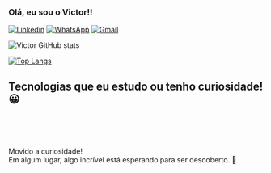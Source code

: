 ### Olá, eu sou o Victor!!

[![Linkedin](	https://img.shields.io/badge/LinkedIn-0077B5?style=for-the-badge&logo=linkedin&logoColor=white)](https://www.linkedin.com/in/victor-hugo-41b1a3184/)
[![WhatsApp](	https://img.shields.io/badge/WhatsApp-25D366?style=for-the-badge&logo=whatsapp&logoColor=white)](https://wa.me/5511995774213)
[![Gmail](https://img.shields.io/badge/Gmail-D14836?style=for-the-badge&logo=gmail&logoColor=white)](https://hugov6167@gmail.com)

![Victor GitHub stats](https://github-readme-stats.vercel.app/api?username=victorBR116&show_icons=true&theme=dark)


[![Top Langs](https://github-readme-stats.vercel.app/api/top-langs/?username=victorBR116&layout=compact)](https://github.com/anuraghazra/github-readme-stats)

## Tecnologias que eu estudo ou tenho curiosidade!😀

<div style="display: inline_block"><br/>
  <img aling="center" alt "PHP" src="https://img.shields.io/badge/PHP-777BB4?style=for-the-badge&logo=php&logoColor=white"/>
  <img aling="center" alt "HTML5" src="https://img.shields.io/badge/HTML5-E34F26?style=for-the-badge&logo=html5&logoColor=white"/>
  <img aling="center" alt "JavaScript" src="https://img.shields.io/badge/JavaScript-F7DF1E?style=for-the-badge&logo=javascript&logoColor=black"/>
  <img aling="center" alt "CSS3" src="https://img.shields.io/badge/CSS3-1572B6?style=for-the-badge&logo=css3&logoColor=white"/>
</div></br>

Movido a curiosidade! <br>
Em algum lugar, algo incrível está esperando para ser descoberto. 🌌

